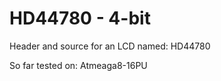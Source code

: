 HD44780 - 4-bit
===============
Header and source for an LCD named: HD44780

So far tested on: Atmeaga8-16PU
